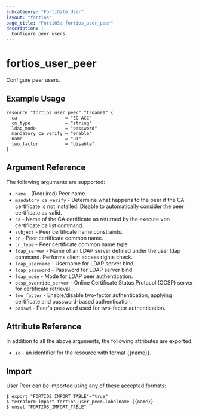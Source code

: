 ```yaml
---
subcategory: "FortiGate User"
layout: "fortios"
page_title: "FortiOS: fortios_user_peer"
description: |-
  Configure peer users.
---
```


# fortios_user_peer
Configure peer users.

## Example Usage

```hcl
resource "fortios_user_peer" "trname1" {
  ca                  = "EC-ACC"
  cn_type             = "string"
  ldap_mode           = "password"
  mandatory_ca_verify = "enable"
  name                = "u1"
  two_factor          = "disable"
}
```

## Argument Reference

The following arguments are supported:

* `name` - (Required) Peer name.
* `mandatory_ca_verify` - Determine what happens to the peer if the CA certificate is not installed. Disable to automatically consider the peer certificate as valid.
* `ca` - Name of the CA certificate as returned by the execute vpn certificate ca list command.
* `subject` - Peer certificate name constraints.
* `cn` - Peer certificate common name.
* `cn_type` - Peer certificate common name type.
* `ldap_server` - Name of an LDAP server defined under the user ldap command. Performs client access rights check.
* `ldap_username` - Username for LDAP server bind.
* `ldap_password` - Password for LDAP server bind.
* `ldap_mode` - Mode for LDAP peer authentication.
* `ocsp_override_server` - Online Certificate Status Protocol (OCSP) server for certificate retrieval.
* `two_factor` - Enable/disable two-factor authentication, applying certificate and password-based authentication.
* `passwd` - Peer's password used for two-factor authentication.


## Attribute Reference

In addition to all the above arguments, the following attributes are exported:
* `id` - an identifier for the resource with format {{name}}.

## Import

User Peer can be imported using any of these accepted formats:
```
$ export "FORTIOS_IMPORT_TABLE"="true"
$ terraform import fortios_user_peer.labelname {{name}}
$ unset "FORTIOS_IMPORT_TABLE"
```
